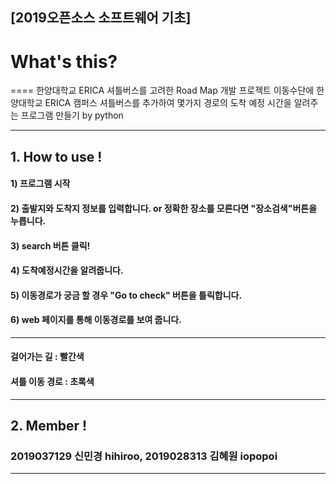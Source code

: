 ## [2019오픈소스 소프트웨어 기초]

# What's this?
====
한양대학교 ERICA 셔틀버스를 고려한 Road Map 개발 프로젝트 
이동수단에 한양대학교 ERICA 캠퍼스 셔틀버스를 추가하여 몇가지 경로의 도착 예정 시간을 알려주는 프로그램 만들기 by python
___

## 1. How to use !


#### 1) 프로그램 시작

#### 2) 출발지와 도착지 정보를 입력합니다. or 정확한 장소를 모른다면 "장소검색"버튼을 누릅니다. 

#### 3) search  버튼 클릭!

#### 4) 도착예정시간을 알려줍니다.
 
#### 5) 이동경로가 궁금 할 경우 "Go to check" 버튼을 틀릭합니다.

#### 6) web 페이지를 통해 이동경로를 보여 줍니다.

____

#### 걸어가는 길 : 빨간색

#### 셔틀 이동 경로 : 초록색


____

## 2. Member !

### 2019037129 신민경 hihiroo, 2019028313 김혜원 iopopoi

___